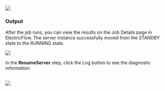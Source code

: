<br />
<img src="../../plugins/EC-WebLogic/images/ResumeServer/EC-WLSResumeServer2.png" />

<h3>Output</h3>
<p>After the job runs, you can view the results on the Job Details page in ElectricFlow. The server instance successfully
moved from the STANDBY state to the RUNNING state.</p>
<img src="../../plugins/EC-WebLogic/images/ResumeServer/EC-WLSResumeServer3.png" />
<p>In the <b>ResumeServer</b> step, click the Log button to see the diagnostic information:</p>
<br />
<img src="../../plugins/EC-WebLogic/images/ResumeServer/EC-WLSResumeServer4.png" />
